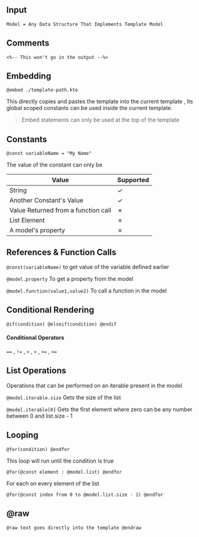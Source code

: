 ## Input

`Model = Any Data Structure That Implements Template Model`

## Comments

`<%-- This won't go in the output --%>`

## Embedding

`@embed ./template-path.kte`

This directly copies and pastes the template into the current template , Its global scoped constants can be used inside the current template.

> Embed statements can only be used at the top of the template

## Constants

`@const variableName = "My Name"`

The value of the constant can only be

| Value                               | Supported |
|-------------------------------------|-----------|
| String                              | &check;   |
| Another Constant's Value            | &check;   |
| Value Returned from a function call | &cross;   |
| List Element                        | &cross;   |
| A model's property                  | &cross;   |

## References & Function Calls

`@const(variableName)` to get value of the variable defined earlier

`@model.property` To get a property from the model

`@model.function(value1,value2)` To call a function in the model

## Conditional Rendering

`@if(condition) @elseif(condition) @endif`

#### Conditional Operators    

`==` , `!=` , `>` , `<` , `>=` , `<=`

## List Operations

Operations that can be performed on an iterable present in the model

`@model.iterable.size` Gets the size of the list

`@model.iterable[0]` Gets the first element where zero can be any number between 0 and list.size - 1

## Looping

`@for(condition) @endfor`

This loop will run until the condition is true

`@for(@const element : @model.list) @endfor`

For each on every element of the list

`@for(@const index from 0 to @model.list.size - 1) @endfor`

## @raw

`@raw text goes directly into the template @endraw`